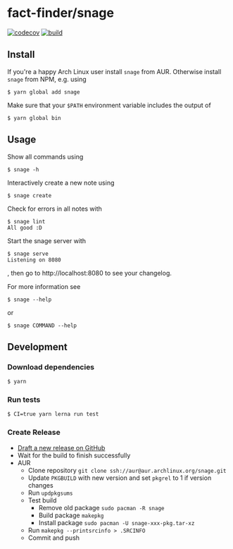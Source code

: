 # fact-finder/snage 
[![codecov][codecov-badge]][codecov]
[![build][build-badge]][build]

## Install

If you're a happy Arch Linux user install `snage` from AUR.
Otherwise install `snage` from NPM, e.g. using

```
$ yarn global add snage
```

Make sure that your `$PATH` environment variable includes the output of

```
$ yarn global bin
```

## Usage
Show all commands using

```
$ snage -h
```

Interactively create a new note using

```
$ snage create
```

Check for errors in all notes with

```
$ snage lint
All good :D
```

Start the snage server with
```
$ snage serve
Listening on 8080
```
, then go to http://localhost:8080 to see your changelog.

For more information see

```
$ snage --help
```

or

```
$ snage COMMAND --help
```

## Development
### Download dependencies

```bash
$ yarn
```

### Run tests

```bash
$ CI=true yarn lerna run test
```

### Create Release

* [Draft a new release on GitHub](https://github.com/FACT-Finder/snage/releases/new)
* Wait for the build to finish successfully
* AUR
  * Clone repository `git clone ssh://aur@aur.archlinux.org/snage.git`
  * Update `PKGBUILD` with new version and set `pkgrel` to 1 if version changes
  * Run `updpkgsums`
  * Test build
    * Remove old package `sudo pacman -R snage`
    * Build package `makepkg`
    * Install package `sudo pacman -U snage-xxx-pkg.tar-xz`
  * Run `makepkg --printsrcinfo > .SRCINFO`
  * Commit and push

[build]: https://github.com/FACT-Finder/snage/actions?query=workflow%3A.github%2Fworkflows%2Fbuild.yml
[build-badge]: https://github.com/FACT-Finder/snage/workflows/.github/workflows/build.yml/badge.svg?branch=master
[codecov]: https://codecov.io/gh/fact-finder/snage/
[codecov-badge]: https://codecov.io/gh/fact-finder/snage/branch/master/graph/badge.svg
